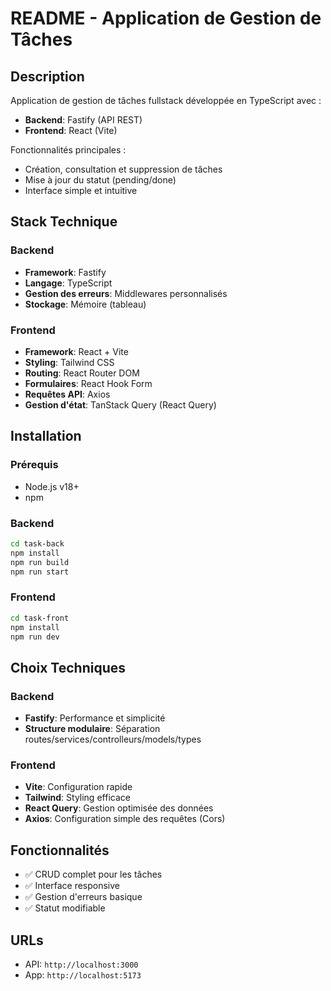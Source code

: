 # README - Application de Gestion de Tâches

##  Description

Application de gestion de tâches fullstack développée en TypeScript avec :
- **Backend**: Fastify (API REST)
- **Frontend**: React (Vite)

Fonctionnalités principales :
- Création, consultation et suppression de tâches
- Mise à jour du statut (pending/done)
- Interface simple et intuitive

## Stack Technique

### Backend
- **Framework**: Fastify
- **Langage**: TypeScript
- **Gestion des erreurs**: Middlewares personnalisés
- **Stockage**: Mémoire (tableau)

### Frontend
- **Framework**: React + Vite
- **Styling**: Tailwind CSS
- **Routing**: React Router DOM
- **Formulaires**: React Hook Form
- **Requêtes API**: Axios
- **Gestion d'état**: TanStack Query (React Query)

## Installation

### Prérequis
- Node.js v18+
- npm

### Backend
```bash
cd task-back
npm install
npm run build
npm run start 
```

### Frontend
```bash
cd task-front
npm install
npm run dev
```

## Choix Techniques

### Backend
- **Fastify**: Performance et simplicité
- **Structure modulaire**: Séparation routes/services/controlleurs/models/types

### Frontend
- **Vite**: Configuration rapide
- **Tailwind**: Styling efficace
- **React Query**: Gestion optimisée des données
- **Axios**: Configuration simple des requêtes (Cors)

## Fonctionnalités
- ✅ CRUD complet pour les tâches
- ✅ Interface responsive
- ✅ Gestion d'erreurs basique
- ✅ Statut modifiable

## URLs
- API: `http://localhost:3000`
- App: `http://localhost:5173`
